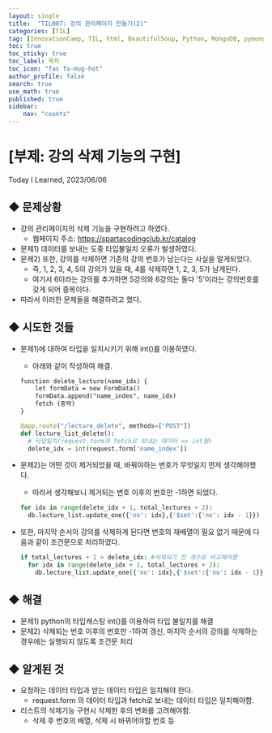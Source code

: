 ```yaml
---
layout: single
title:  "TIL007: 강의 관리페이지 만들기(2)"
categories: [TIL]
tag: [InnovationCamp, TIL, html, BeautifulSoup, Python, MongoDB, pymongo] 
toc: true
toc_sticky: true
toc_label: 목차
toc_icon: "fas fa-mug-hot"
author_profile: false
search: true
use_math: true
published: true
sidebar:
    nav: "counts"
---
```


# [부제: 강의 삭제 기능의 구현]
Today I Learned, 2023/06/06

## ◆ 문제상황
- 강의 관리페이지의 삭제 기능을 구현하려고 하였다.
  - 웹페이지 주소: https://spartacodingclub.kr/catalog
- 문제1) 데이터를 보내는 도중 타입불일치 오류가 발생하였다.
- 문제2) 또한, 강의를 삭제하면 기존의 강의 번호가 남는다는 사실을 알게되었다.
  - 즉, 1, 2, 3, 4, 5의 강의가 있을 때, 4를 삭제하면 1, 2, 3, 5가 남게된다.
  - 여기서 6이라는 강의를 추가하면 5강의와 6강의는 둘다 '5'이라는 강의번호를 갖게 되어 중복이다.
- 따라서 이러한 문제들을 해결하려고 했다.

## ◆ 시도한 것들
- 문제1)에 대하여 타입을 일치시키기 위해 int()를 이용하였다.
  - 아래와 같이 작성하여 해결.

  ```html
  function delete_lecture(name_idx) {
      let formData = new FormData()
      formData.append("name_index", name_idx)
      fetch (중략)
  }
  ```

  ```python
  @app.route("/lecture_delete", methods=["POST"])
  def lecture_list_delete():
    # 타입일치(request.form과 fetch로 보내는 데이터 => int형)
    delete_idx = int(request.form['name_index'])
  ```

- 문제2)는 어떤 것이 제거되었을 때, 바꿔야하는 번호가 무엇일지 먼저 생각해야했다.
  - 따라서 생각해보니 제거되는 번호 이후의 번호만 -1하면 되었다.
  
  ```python
  for idx in range(delete_idx + 1, total_lectures + 2):
    db.lecture_list.update_one({'no': idx},{'$set':{'no': idx - 1}})
  ```

- 또한, 마지막 순서의 강의를 삭제하게 된다면 번호의 재배열이 필요 없기 때문에 다음과 같이 조건문으로 처리하였다.
  ```python
  if total_lectures + 1 > delete_idx: #삭제되기 전 개수로 비교해야함
    for idx in range(delete_idx + 1, total_lectures + 2):
      db.lecture_list.update_one({'no': idx},{'$set':{'no': idx - 1}})
  ```

## ◆ 해결
- 문제1) python의 타입캐스팅 int()를 이용하여 타입 불일치를 해결
- 문제2) 삭제되는 번호 이후의 번호만 -1하여 갱신, 마지막 순서의 강의를 삭제하는 경우에는 실행되지 않도록 조건문 처리


## ◆ 알게된 것
- 요청하는 데이터 타입과 받는 데이터 타입은 일치해야 한다.
  - request.form 의 데이터 타입과 fetch로 보내는 데이터 타입은 일치해야함.
- 리스트의 삭제기능 구현시 삭제한 후의 변화를 고려해야함.
  - 삭제 후 번호의 배열, 삭제 시 바뀌어야할 번호 등

